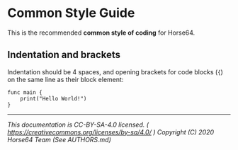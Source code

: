 
# Common Style Guide

This is the recommended **common style of coding** for Horse64.


## Indentation and brackets

Indentation should be 4 spaces, and opening brackets for code blocks
(`{`) on the same line as their block element:

```Horse64
func main {
    print("Hello World!")
}
```

---
*This documentation is CC-BY-SA-4.0 licensed.
( https://creativecommons.org/licenses/by-sa/4.0/ )
Copyright (C) 2020  Horse64 Team (See AUTHORS.md)*
